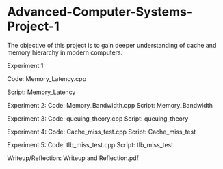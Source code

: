 # Advanced-Computer-Systems-Project-1
The objective of this project is to gain deeper understanding of cache and memory hierarchy in modern computers.

Experiment 1:

Code: Memory_Latency.cpp 

Script: Memory_Latency

Experiment 2:
Code: Memory_Bandwidth.cpp 
Script: Memory_Bandwidth

Experiment 3:
Code: queuing_theory.cpp 
Script: queuing_theory

Experiment 4:
Code: Cache_miss_test.cpp 
Script: Cache_miss_test

Experiment 5:
Code: tlb_miss_test.cpp
Script: tlb_miss_test

Writeup/Reflection: Writeup and Reflection.pdf
